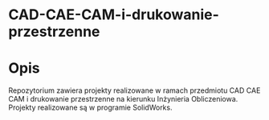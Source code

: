 # CAD-CAE-CAM-i-drukowanie-przestrzenne

# Opis

Repozytorium zawiera projekty realizowane w ramach przedmiotu CAD CAE CAM i drukowanie przestrzenne na kierunku Inżynieria Obliczeniowa.
Projekty realizowane są w programie SolidWorks.
